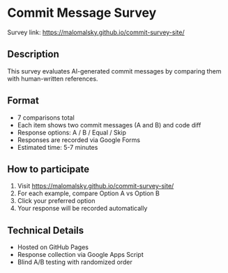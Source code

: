 # Commit Message Survey

Survey link: https://malomalsky.github.io/commit-survey-site/

## Description

This survey evaluates AI-generated commit messages by comparing them with human-written references.

## Format

- 7 comparisons total
- Each item shows two commit messages (A and B) and code diff
- Response options: A / B / Equal / Skip
- Responses are recorded via Google Forms
- Estimated time: 5-7 minutes

## How to participate

1. Visit https://malomalsky.github.io/commit-survey-site/
2. For each example, compare Option A vs Option B
3. Click your preferred option
4. Your response will be recorded automatically

## Technical Details

- Hosted on GitHub Pages
- Response collection via Google Apps Script
- Blind A/B testing with randomized order
